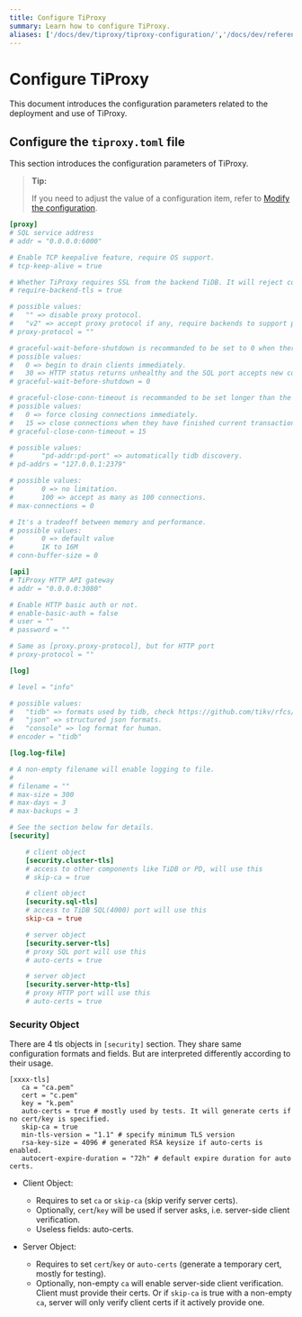 ```yaml
---
title: Configure TiProxy
summary: Learn how to configure TiProxy.
aliases: ['/docs/dev/tiproxy/tiproxy-configuration/','/docs/dev/reference/tiproxy/configuration/']
---
```


# Configure TiProxy

This document introduces the configuration parameters related to the deployment and use of TiProxy.

## Configure the `tiproxy.toml` file

This section introduces the configuration parameters of TiProxy.

> **Tip:**
>
> If you need to adjust the value of a configuration item, refer to [Modify the configuration](/maintain-tidb-using-tiup.md#modify-the-configuration).


```toml
[proxy]
# SQL service address
# addr = "0.0.0.0:6000"

# Enable TCP keepalive feature, require OS support.
# tcp-keep-alive = true

# Whether TiProxy requires SSL from the backend TiDB. It will reject connections.
# require-backend-tls = true

# possible values:
#   "" => disable proxy protocol.
#   "v2" => accept proxy protocol if any, require backends to support proxy protocol.
# proxy-protocol = ""

# graceful-wait-before-shutdown is recommanded to be set to 0 when there's no other proxy(e.g. NLB) between the client and TiProxy.
# possible values:
# 	0 => begin to drain clients immediately.
# 	30 => HTTP status returns unhealthy and the SQL port accepts new connections for the last 30 seconds. After that, refuse new connections and drain clients.
# graceful-wait-before-shutdown = 0

# graceful-close-conn-timeout is recommanded to be set longer than the lifecycle of a transaction.
# possible values:
#   0 => force closing connections immediately.
#   15 => close connections when they have finished current transactions (AKA drain clients). After 15s, force closing all the connections.
# graceful-close-conn-timeout = 15

# possible values:
#		"pd-addr:pd-port" => automatically tidb discovery.
# pd-addrs = "127.0.0.1:2379"

# possible values:
#		0 => no limitation.
#		100 => accept as many as 100 connections.
# max-connections = 0

# It's a tradeoff between memory and performance.
# possible values:
#       0 => default value
#		1K to 16M
# conn-buffer-size = 0

[api]
# TiProxy HTTP API gateway
# addr = "0.0.0.0:3080"

# Enable HTTP basic auth or not.
# enable-basic-auth = false
# user = ""
# password = ""

# Same as [proxy.proxy-protocol], but for HTTP port
# proxy-protocol = ""

[log]

# level = "info"

# possible values:
# 	"tidb" => formats used by tidb, check https://github.com/tikv/rfcs/blob/master/text/0018-unified-log-format.md.
# 	"json" => structured json formats.
# 	"console" => log format for human.
# encoder = "tidb"

[log.log-file]

# A non-empty filename will enable logging to file.
#
# filename = ""
# max-size = 300
# max-days = 3
# max-backups = 3

# See the section below for details.
[security]

	# client object
	[security.cluster-tls]
	# access to other components like TiDB or PD, will use this
	# skip-ca = true

	# client object
	[security.sql-tls]
	# access to TiDB SQL(4000) port will use this
	skip-ca = true

	# server object
	[security.server-tls]
	# proxy SQL port will use this
	# auto-certs = true

	# server object
	[security.server-http-tls]
	# proxy HTTP port will use this
	# auto-certs = true
```

### Security Object

There are 4 tls objects in `[security]` section. They share same configuration formats and fields. But are interpreted differently according to their usage.

```
[xxxx-tls]
   ca = "ca.pem"
   cert = "c.pem"
   key = "k.pem"
   auto-certs = true # mostly used by tests. It will generate certs if no cert/key is specified.
   skip-ca = true
   min-tls-version = "1.1" # specify minimum TLS version
   rsa-key-size = 4096 # generated RSA keysize if auto-certs is enabled.
   autocert-expire-duration = "72h" # default expire duration for auto certs.
```

+ Client Object:
  - Requires to set `ca` or `skip-ca` (skip verify server certs).
  - Optionally, `cert`/`key` will be used if server asks, i.e. server-side client verification.
  - Useless fields: auto-certs.

+ Server Object:
  + Requires to set `cert`/`key` or `auto-certs` (generate a temporary cert, mostly for testing).
  + Optionally, non-empty `ca` will enable server-side client verification. Client must provide their certs. Or if `skip-ca` is true with a non-empty `ca`, server will only verify client certs if it actively provide one.
